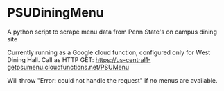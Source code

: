 # PSUDiningMenu
A python script to scrape menu data from Penn State's on campus dining site

Currently running as a Google cloud function, configured only for West Dining Hall. 
Call as HTTP GET: 
https://us-central1-getpsumenu.cloudfunctions.net/PSUMenu

Will throw "Error: could not handle the request" if no menus are available. 
